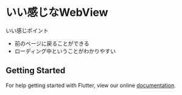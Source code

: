# いい感じなWebView

いい感じポイント
* 前のページに戻ることができる
* ローディング中ということがわかりやすい

## Getting Started

For help getting started with Flutter, view our online
[documentation](https://flutter.io/).
